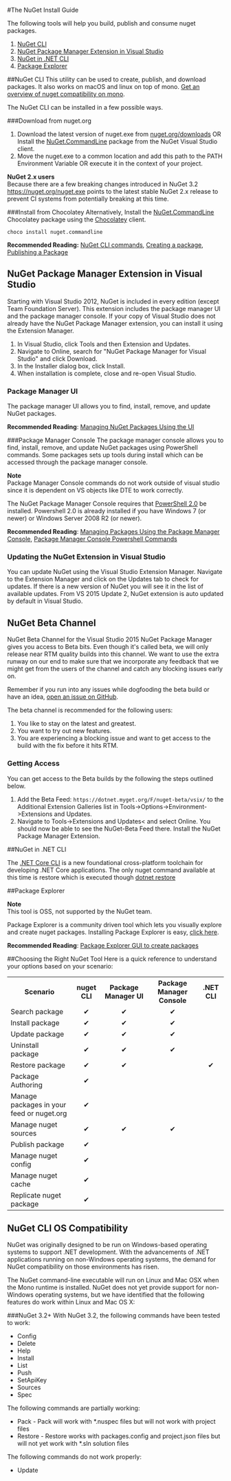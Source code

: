 #The NuGet Install Guide

The following tools will help you build, publish and consume nuget packages.

1. [NuGet CLI](#nuget-cli)
2. [NuGet Package Manager Extension in Visual Studio](#nuget-package-manager-extension-in-visual-studio)
3. [NuGet in .NET CLI](#nuget-in--net-cli)
4. [Package Explorer](#package-explorer)


##NuGet CLI
This utility can be used to create, publish, and download packages. It also works on macOS and linux on top of mono. [Get an overview of nuget compatibility on mono](#nuget-cli-os-compatibility).

The NuGet CLI can be installed in a few possible ways.

###Download from nuget.org
1. Download the latest version of nuget.exe from [nuget.org/downloads](https://nuget.org/downloads) OR Install the [NuGet.CommandLine](http://www.nuget.org/packages/NuGet.CommandLine/) package from the NuGet Visual Studio client.
2. Move the nuget.exe to a common location and add this path to the PATH Environment Variable OR execute it in the context of your project.

<div class="block-callout-info">
	<strong>NuGet 2.x users</strong><br>
    Because there are a few breaking changes introduced in NuGet 3.2 <a href="https://nuget.org/nuget.exe">https://nuget.org/nuget.exe</a> points to the latest stable NuGet 2.x release to prevent CI systems from potentially breaking at this time.
</div>

###Install from Chocolatey
Alternatively, Install the [NuGet.CommandLine](http://chocolatey.org/packages/NuGet.CommandLine) Chocolatey package using the [Chocolatey](http://chocolatey.org) client.

	choco install nuget.commandline


**Recommended Reading:**  [NuGet CLI commands](/ndocs/tools/nuget-cli-reference), [Creating a package](/ndocs/create-packages/create-a-package), [Publishing a Package](/ndocs/create-packages/publish-a-package)


## NuGet Package Manager Extension in Visual Studio
Starting with Visual Studio 2012, NuGet is included in every edition (except Team Foundation Server). This extension includes the package manager UI and the package manager console. If your copy of Visual Studio does not already have the NuGet Package Manager extension, you can install it using the Extension Manager.<br>

1. In Visual Studio, click Tools and then Extension and Updates.
2. Navigate to Online, search for "NuGet Package Manager for Visual Studio" and click Download.
3. In the Installer dialog box, click Install.
4. When installation is complete, close and re-open Visual Studio.


### Package Manager UI
The package manager UI allows you to find, install, remove, and update NuGet packages.

**Recommended Reading**: [Managing NuGet Packages Using the UI](/ndocs/tools/package-manager-ui)


###Package Manager Console
The package manager console allows you to find, install, remove, and update NuGet packages using PowerShell commands. Some packages sets up tools during install which can be accessed through the package manager console.

<div class="block-callout-warning">
	<strong>Note</strong><br>
    Package Manager Console commands do not work outside of visual studio since it is dependent on VS objects like DTE to work correctly.
</div>

The NuGet Package Manager Console requires that [PowerShell 2.0](http://support.microsoft.com/kb/968929) be installed. Powershell 2.0 is already installed if you have Windows 7 (or newer) or Windows Server 2008 R2 (or newer).

**Recommended Reading**: [Managing Packages Using the Package Manager Console](/ndocs/tools/package-manager-console), [Package Manager Console Powershell Commands](/ndocs/tools/powershell-reference)

### Updating the NuGet Extension in Visual Studio
You can update NuGet using the Visual Studio Extension Manager. Navigate to the Extension Manager and click on the Updates tab to check for updates. If there is a new version of NuGet you will see it in the list of available updates. From VS 2015 Update 2, NuGet extension is auto updated by default in Visual Studio.

## NuGet Beta Channel
NuGet Beta Channel for the Visual Studio 2015 NuGet Package Manager gives you access to Beta bits. Even though it's called beta, we will only release near RTM quality builds into this channel. We want to use the extra runway on our end to make sure that we incorporate any feedback that we might get from the users of the channel and catch any blocking issues early on.

<div class="block-callout-info">
	Remember if you run into any issues while dogfooding the beta build or have an idea, <a href="https://github.com/Nuget/Home">open an issue on GitHub</a>.
</div>

The beta channel is recommended for the following users:

1. You like to stay on the latest and greatest.
2. You want to try out new features.
3. You are experiencing a blocking issue and want to get access to the build with the fix before it hits RTM.

### Getting Access
You can get access to the Beta builds by the following the steps outlined below.

1. Add the Beta Feed: `https://dotnet.myget.org/F/nuget-beta/vsix/` to the Additional Extension Galleries list in Tools->Options->Environment->Extensions and Updates.
2. Navigate to Tools->Extensions and Updates< and select Online. You should now be able to see the NuGet-Beta Feed there. Install the NuGet Package Manager Extension.

##NuGet in .NET CLI

The [.NET Core CLI](https://docs.microsoft.com/en-us/dotnet/articles/core/tools/index#installation) is a new foundational cross-platform toolchain for developing .NET Core applications. The only nuget command available at this time is restore which is executed though [dotnet restore](https://docs.microsoft.com/en-us/dotnet/articles/core/tools/dotnet-restore)


##Package Explorer
<div class="block-callout-info">
	<strong>Note</strong><br>
	This tool is OSS, not supported by the NuGet team.
</div>

Package Explorer is a community driven tool which lets you visually explore and create nuget packages. Installing Package Explorer is easy, [click here](https://npe.codeplex.com/releases/view/624769).

**Recommended Reading**: [Package Explorer GUI to create packages](/docs/tools/package-explorer)

##Choosing the Right NuGet Tool
Here is a quick reference to understand your options based on your scenario:
<table class="reference">
	<tr>
		<th>Scenario</th>
		<th align="center">nuget CLI</th>
		<th align="center">Package Manager UI</th>
		<th align="center">Package Manager Console</th>
		<th align="center">.NET CLI</th>
    <tr>
        <td>Search package</td>
        <td align="center">&#10004;</td>
		<td align="center">&#10004;</td>
		<td align="center">&#10004;</td>
		<td align="center"></td>
    </tr>
    <tr>
        <td>Install package</td>
        <td align="center">&#10004;</td>
		<td align="center">&#10004;</td>
		<td align="center">&#10004;</td>
		<td align="center"></td>
    </tr>
	<tr>
        <td>Update package</td>
        <td align="center">&#10004;</td>
		<td align="center">&#10004;</td>
		<td align="center">&#10004;</td>
		<td align="center"></td>
    </tr>
	<tr>
        <td>Uninstall package</td>
        <td align="center">&#10004;</td>
		<td align="center">&#10004;</td>
		<td align="center">&#10004;</td>
		<td align="center"></td>
    </tr>
	<tr>
        <td>Restore package</td>
        <td align="center">&#10004;</td>
		<td align="center">&#10004;</td>
		<td align="center"></td>
		<td align="center">&#10004;</td>
    </tr>
	<tr>
        <td>Package Authoring</td>
        <td align="center">&#10004;</td>
		<td align="center"></td>
		<td align="center"></td>
		<td align="center"></td>
    </tr>
	<tr>
        <td>Manage packages in your feed or nuget.org</td>
        <td align="center">&#10004;</td>
		<td></td>
		<td></td>
		<td></td>
    </tr>
	<tr>
        <td>Manage nuget sources</td>
        <td align="center">&#10004;</td>
		<td align="center">&#10004;</td>
		<td align="center">&#10004;</td>
		<td></td>
    </tr>
	<tr>
        <td>Publish package</td>
        <td align="center">&#10004;</td>
		<td></td>
		<td></td>
		<td></td>
    </tr>
	<tr>
        <td>Manage nuget config</td>
        <td align="center">&#10004;</td>
		<td></td>
		<td></td>
		<td></td>
    </tr>
	<tr>
        <td>Manage nuget cache</td>
        <td align="center">&#10004;</td>
		<td></td>
		<td></td>
		<td></td>
    </tr>
	<tr>
        <td>Replicate nuget package</td>
        <td align="center">&#10004;</td>
		<td></td>
		<td></td>
		<td></td>
    </tr>
</table>


## NuGet CLI OS Compatibility
NuGet was originally designed to be run on Windows-based operating systems to support .NET development. With the advancements of .NET applications running on non-Windows operating systems, the demand for NuGet compatibility on those environments has risen.<br>

The NuGet command-line executable will run on Linux and Mac OSX when the Mono runtime is installed. NuGet does not yet provide support for non-Windows operating systems, but we have identified that the following features do work within Linux and Mac OS X:

###NuGet 3.2+
With NuGet 3.2, the following commands have been tested to work:

* Config
* Delete
* Help
* Install
* List
* Push
* SetApiKey
* Sources
* Spec

The following commands are partially working:

* Pack - Pack will work with *.nuspec files but will not work with project files
* Restore - Restore works with packages.config and project.json files but will not yet work with *.sln solution files

The following commands do not work properly:

* Update